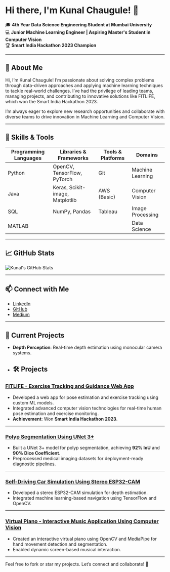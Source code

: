# Hi there, I'm Kunal Chaugule! 👋

🎓 **4th Year Data Science Engineering Student at Mumbai University**  
💻 **Junior Machine Learning Engineer | Aspiring Master's Student in Computer Vision**  
🏆 **Smart India Hackathon 2023 Champion**  

---

## 🌟 About Me

Hi, I’m Kunal Chaugule! I’m passionate about solving complex problems through data-driven approaches and applying machine learning techniques to tackle real-world challenges. I’ve had the privilege of leading teams, managing projects, and contributing to innovative solutions like FITLIFE, which won the Smart India Hackathon 2023.

I’m always eager to explore new research opportunities and collaborate with diverse teams to drive innovation in Machine Learning and Computer Vision.

---

## 🚀 Skills & Tools

| **Programming Languages**  | **Libraries & Frameworks**       | **Tools & Platforms**      | **Domains**              |
|-----------------------------|----------------------------------|----------------------------|--------------------------|
| Python                      | OpenCV, TensorFlow, PyTorch     | Git                        | Machine Learning         |
| Java                        | Keras, Scikit-image, Matplotlib | AWS (Basic)                | Computer Vision          |
| SQL                         | NumPy, Pandas                   | Tableau                    | Image Processing         |
| MATLAB                      |                                 |                            | Data Science             |




---

## 📈 GitHub Stats

![Kunal's GitHub Stats](https://github-readme-stats.vercel.app/api?username=kunal0230&show_icons=true&theme=radical)

---

## 📫 Connect with Me

- [LinkedIn](https://linkedin.com/in/kunal-chaugule)
- [GitHub](https://github.com/kunal0230)
- [Medium](https://medium.com/@kunalchaugule.2003)

---

## 🌱 Current Projects

- **Depth Perception**: Real-time depth estimation using monocular camera systems.
- ## 🛠 Projects

### [FITLIFE - Exercise Tracking and Guidance Web App](https://github.com/kunal0230/FITLIFE)
- Developed a web app for pose estimation and exercise tracking using custom ML models.
- Integrated advanced computer vision technologies for real-time human pose estimation and exercise monitoring.
- **Achievement**: Won **Smart India Hackathon 2023**.

---

### [Polyp Segmentation Using UNet 3+](https://github.com/kunal0230/Polyp-Segmentation-Using-UNet-3-with-TensorFlow)
- Built a UNet 3+ model for polyp segmentation, achieving **92% IoU** and **90% Dice Coefficient**.
- Preprocessed medical imaging datasets for deployment-ready diagnostic pipelines.

---

### [Self-Driving Car Simulation Using Stereo ESP32-CAM](https://github.com/kunal0230/Self-Driving-Car-Simulation-Using-Stereo-ESP32-CAM)
- Developed a stereo ESP32-CAM simulation for depth estimation.
- Integrated machine learning-based navigation using TensorFlow and OpenCV.

---

### [Virtual Piano - Interactive Music Application Using Computer Vision](https://www.youtube.com/shorts/ZdxvdxJ5CQM)
- Created an interactive virtual piano using OpenCV and MediaPipe for hand movement detection and segmentation.
- Enabled dynamic screen-based musical interaction.


---

Feel free to fork or star my projects. Let’s connect and collaborate! 🚀
